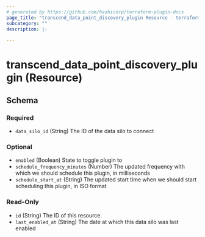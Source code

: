 ```yaml
---
# generated by https://github.com/hashicorp/terraform-plugin-docs
page_title: "transcend_data_point_discovery_plugin Resource - terraform-provider-transcend"
subcategory: ""
description: |-
  
---
```


# transcend_data_point_discovery_plugin (Resource)





<!-- schema generated by tfplugindocs -->
## Schema

### Required

- `data_silo_id` (String) The ID of the data silo to connect

### Optional

- `enabled` (Boolean) State to toggle plugin to
- `schedule_frequency_minutes` (Number) The updated frequency with which we should schedule this plugin, in milliseconds
- `schedule_start_at` (String) The updated start time when we should start scheduling this plugin, in ISO format

### Read-Only

- `id` (String) The ID of this resource.
- `last_enabled_at` (String) The date at which this data silo was last enabled


